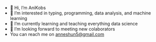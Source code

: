 - 👋 Hi, I’m AniKobs
- 👀 I’m interested in typing, programming, data analysis, and machine learning
- 🌱 I’m currently learning and teaching everything data science
- 💞️ I’m looking forward to meeting new colaborators
- You can reach me on anneshun5@gmail.com
<!---
AniKobs/AniKobs is a ✨ special ✨ repository because its `README.md` (this file) appears on your GitHub profile.
You can click the Preview link to take a look at your changes.
--->
